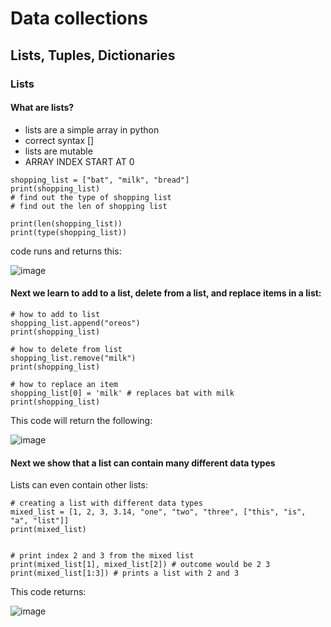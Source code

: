 # Data collections
## Lists, Tuples, Dictionaries


### Lists
#### What are lists?
- lists are a simple array in python
- correct syntax []
- lists are mutable
- ARRAY INDEX START AT 0 

```
shopping_list = ["bat", "milk", "bread"]
print(shopping_list)
# find out the type of shopping list
# find out the len of shopping list

print(len(shopping_list))
print(type(shopping_list))
```
code runs and returns this:

![image](https://user-images.githubusercontent.com/110176257/182355574-a208e5b6-8c24-41ce-98f9-d2e49d66840d.png)

#### Next we learn to add to a list, delete from a list, and replace items in a list:

```
# how to add to list
shopping_list.append("oreos")
print(shopping_list)

# how to delete from list
shopping_list.remove("milk")
print(shopping_list)

# how to replace an item
shopping_list[0] = 'milk' # replaces bat with milk 
print(shopping_list)
```
This code will return the following:


![image](https://user-images.githubusercontent.com/110176257/182364255-c678b747-1940-4707-bb90-8aeb98ac9941.png)

#### Next we show that a list can contain many different data types
Lists can even contain other lists:
```
# creating a list with different data types
mixed_list = [1, 2, 3, 3.14, "one", "two", "three", ["this", "is", "a", "list"]]
print(mixed_list)


# print index 2 and 3 from the mixed list
print(mixed_list[1], mixed_list[2]) # outcome would be 2 3
print(mixed_list[1:3]) # prints a list with 2 and 3
```
This code returns:

![image](https://user-images.githubusercontent.com/110176257/182365520-44f42a05-4be3-472e-86c7-ee5a6f957f39.png)




